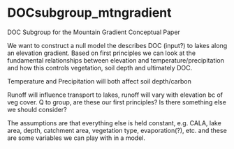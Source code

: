 # DOCsubgroup_mtngradient
DOC Subgroup for the Mountain Gradient Conceptual Paper

We want to construct a null model the describes DOC (input?) to lakes along an elevation gradient. Based on first principles we can look at the fundamental relationships between elevation and temperature/precipitation and how this controls vegetation, soil depth and ultimately DOC. 

Temperature and Precipitation will both affect soil depth/carbon

Runoff will influence transport to lakes, runoff will vary with elevation bc of veg cover.
Q to group, are these our first principles? Is there something else we should consider?

The assumptions are that everything else is held constant, e.g. CALA, lake area, depth, catchment area, vegetation type,  evaporation(?), etc. and these are some variables we can play with in a model.
